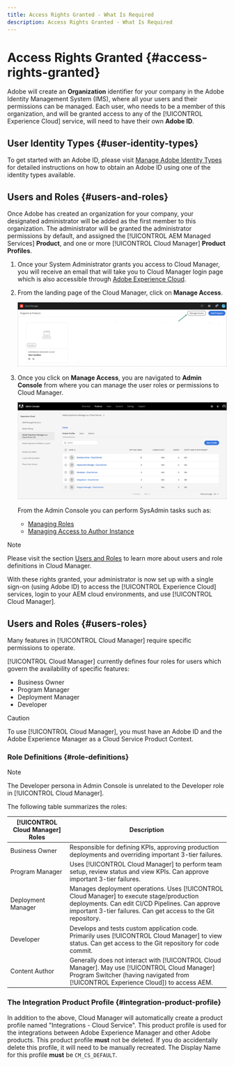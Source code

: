 ```yaml
---
title: Access Rights Granted - What Is Required
description: Access Rights Granted - What Is Required
---
```


# Access Rights Granted {#access-rights-granted} 

Adobe will create an **Organization** identifier for your company in the Adobe Identity Management System (IMS), where all your users and their permissions can be managed. Each user, who needs to be a member of this organization, and will be granted access to any of the [!UICONTROL Experience Cloud] service, will need to have their own **Adobe ID**. 

## User Identity Types {#user-identity-types}

To get started with an Adobe ID, please visit [Manage Adobe Identity Types](https://helpx.adobe.com/enterprise/using/identity.html) for detailed instructions on how to obtain an Adobe ID using one of the identity types available.

## Users and Roles {#users-and-roles}

Once Adobe has created an organization for your company, your designated administrator will be added as the first member to this organization. The administrator will be granted the administrator permissions by default, and assigned the [!UICONTROL AEM Managed Services] **Product**, and one or more [!UICONTROL Cloud Manager] **Product Profiles**. 

1. Once your System Administrator grants you access to Cloud Manager, you will receive an email that will take you to Cloud Manager login page which is also accessible through [Adobe Experience Cloud](https://my.cloudmanager.adobe.com/).

1. From the landing page of the Cloud Manager, click on **Manage Access**.

   ![](/help/onboarding/getting-access-to-aem-in-cloud/assets/sys-admin5.png)

1. Once you click on **Manage Access**, you are navigated to **Admin Console** from where you can manage the user roles or permissions to Cloud Manager.

   ![](/help/onboarding/getting-access-to-aem-in-cloud/assets/sys-admin1.png)

   From the Admin Console you can perform SysAdmin tasks such as:
   * [Managing Roles](https://experienceleague.adobe.com/docs/experience-manager-cloud-service/onboarding/getting-access/navigation.html?lang=en#manage-roles)
   * [Managing Access to Author Instance](https://experienceleague.adobe.com/docs/experience-manager-cloud-service/onboarding/getting-access/navigation.html?lang=en#manage-access-aem)

>[!NOTE]
>Please visit the section [Users and Roles](#users-roles) to learn more about users and role definitions in Cloud Manager.

With these rights granted, your administrator is now set up with a single sign-on (using Adobe ID) to access the [!UICONTROL Experience Cloud] services, login to your AEM cloud environments, and use [!UICONTROL Cloud Manager].

## Users and Roles {#users-roles}

Many features in [!UICONTROL Cloud Manager] require specific permissions to operate.

[!UICONTROL Cloud Manager] currently defines four roles for users which govern the availability of specific features:

* Business Owner
* Program Manager
* Deployment Manager
* Developer

>[!CAUTION]
>
>To use [!UICONTROL Cloud Manager], you must have an Adobe ID and the Adobe Experience Manager as a Cloud Service Product Context.

### Role Definitions {#role-definitions}

>[!NOTE]
>
>The Developer persona in Admin Console is unrelated to the Developer role in [!UICONTROL Cloud Manager].

The following table summarizes the roles:

|[!UICONTROL Cloud Manager] Roles|Description|
|--- |--- |
|Business Owner|Responsible for defining KPIs, approving production deployments and overriding important 3-tier failures.|
|Program Manager|Uses [!UICONTROL Cloud Manager] to perform team setup, review status and view KPIs. Can approve important 3-tier failures.|
|Deployment Manager|Manages deployment operations. Uses [!UICONTROL Cloud Manager] to execute stage/production deployments. Can edit CI/CD Pipelines. Can approve important 3-tier failures. Can get access to the Git repository.|
|Developer|Develops and tests custom application code. Primarily uses [!UICONTROL Cloud Manager] to view status. Can get access to the Git repository for code commit.|
|Content Author|Generally does not interact with [!UICONTROL Cloud Manager]. May use [!UICONTROL Cloud Manager] Program Switcher (having navigated from [!UICONTROL Experience Cloud]) to access AEM.|

### The Integration Product Profile {#integration-product-profile}

In addition to the above, Cloud Manager will automatically create a product profile named "Integrations - Cloud Service". This product profile is used for the integrations between Adobe Experience Manager and other Adobe products. This product profile **must** not be deleted. If you do accidentally delete this profile, it will need to be manually recreated. The Display Name for this profile **must** be `CM_CS_DEFAULT`.

